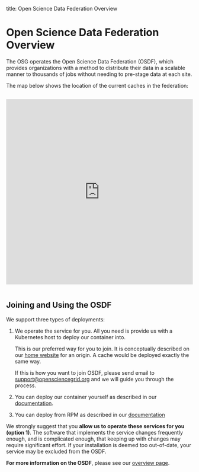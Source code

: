 title: Open Science Data Federation Overview

Open Science Data Federation Overview
========================

The OSG operates the Open Science Data Federation (OSDF), which provides organizations with a method to distribute their data in a scalable manner to thousands of jobs without needing to pre-stage data at each site.

The map below shows the location of the current caches in the federation:

<iframe width="100%" height="500px" frameBorder="0" style="margin-bottom:1em; margin-top:1em" src="https://map.opensciencegrid.org/map/iframe?view=XRootD#38.61687,-97.86621|4|hybrid"></iframe>

## Joining and Using the OSDF

We support three types of deployments:

1. We operate the service for you. All you need is provide us with a Kubernetes host to deploy our container into.
   
    This is our preferred way for you to join.
    It is conceptually described on our [home website](https://osg-htc.org/about/osdf/deploying_an_osdf_origin.html) for an origin.
    A cache would be deployed exactly the same way.

    If this is how you want to join OSDF, please send email to <support@opensciencegrid.org> and we will guide you through the process.
   
1. You can deploy our container yourself as described in our [documentation](run-stashcache-container.md).
   
1. You can deploy from RPM as described in our [documentation](install-cache.md)

We strongly suggest that you __allow us to operate these services for you (option 1)__. 
The software that implements the service changes frequently enough, and is complicated enough, that keeping up with changes may require significant effort.
If your installation is deemed too out-of-date, your service may be excluded from the OSDF.


__For more information on the OSDF__, please see our [overview page](https://osg-htc.org/about/osdf/).


